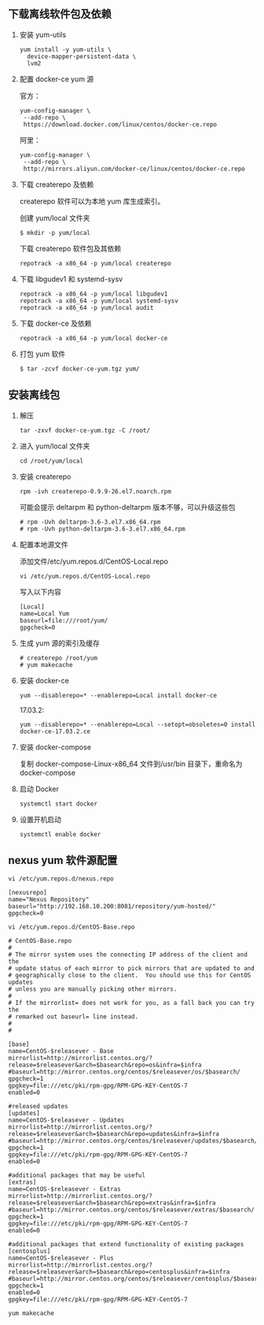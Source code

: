 ## 下载离线软件包及依赖

1. 安装 yum-utils

   ```
   yum install -y yum-utils \
     device-mapper-persistent-data \
     lvm2
   ```

2. 配置 docker-ce yum 源

   官方：

   ```
   yum-config-manager \
    --add-repo \
    https://download.docker.com/linux/centos/docker-ce.repo
   ```

   阿里：

   ```
   yum-config-manager \
    --add-repo \
    http://mirrors.aliyun.com/docker-ce/linux/centos/docker-ce.repo
   ```

3. 下载 createrepo 及依赖

   createrepo 软件可以为本地 yum 库生成索引。

   创建 yum/local 文件夹

   ```
   $ mkdir -p yum/local
   ```

   下载 createrepo 软件包及其依赖

   ```
   repotrack -a x86_64 -p yum/local createrepo
   ```

4. 下载 libgudev1 和 systemd-sysv

   ```
   repotrack -a x86_64 -p yum/local libgudev1
   repotrack -a x86_64 -p yum/local systemd-sysv
   repotrack -a x86_64 -p yum/local audit
   ```

5. 下载 docker-ce 及依赖

   ```
   repotrack -a x86_64 -p yum/local docker-ce
   ```

6. 打包 yum 软件

   ```
   $ tar -zcvf docker-ce-yum.tgz yum/
   ```

## 安装离线包

1. 解压

   ```
   tar -zxvf docker-ce-yum.tgz -C /root/
   ```

1. 进入 yum/local 文件夹

   ```
   cd /root/yum/local
   ```

1. 安装 createrepo

   ```
   rpm -ivh createrepo-0.9.9-26.el7.noarch.rpm
   ```

   可能会提示 deltarpm 和 python-deltarpm 版本不够，可以升级这些包

   ```
   # rpm -Uvh deltarpm-3.6-3.el7.x86_64.rpm
   # rpm -Uvh python-deltarpm-3.6-3.el7.x86_64.rpm
   ```

1. 配置本地源文件

   添加文件/etc/yum.repos.d/CentOS-Local.repo

   ```
   vi /etc/yum.repos.d/CentOS-Local.repo
   ```

   写入以下内容

   ```
   [Local]
   name=Local Yum
   baseurl=file:///root/yum/
   gpgcheck=0
   ```

1. 生成 yum 源的索引及缓存

   ```
   # createrepo /root/yum
   # yum makecache
   ```

1. 安装 docker-ce

   ```
   yum --disablerepo=* --enablerepo=Local install docker-ce
   ```

   17.03.2:

   ```
   yum --disablerepo=* --enablerepo=Local --setopt=obsoletes=0 install docker-ce-17.03.2.ce
   ```

1. 安装 docker-compose

   复制 docker-compose-Linux-x86_64 文件到/usr/bin 目录下，重命名为 docker-compose

1. 启动 Docker

   ```
   systemctl start docker
   ```

1. 设置开机启动

   ```
   systemctl enable docker
   ```

## nexus yum 软件源配置

`vi /etc/yum.repos.d/nexus.repo`

```
[nexusrepo]
name="Nexus Repository"
baseurl="http://192.168.10.200:8081/repository/yum-hosted/"
gpgcheck=0
```

`vi /etc/yum.repos.d/CentOS-Base.repo`

```
# CentOS-Base.repo
#
# The mirror system uses the connecting IP address of the client and the
# update status of each mirror to pick mirrors that are updated to and
# geographically close to the client.  You should use this for CentOS updates
# unless you are manually picking other mirrors.
#
# If the mirrorlist= does not work for you, as a fall back you can try the
# remarked out baseurl= line instead.
#
#

[base]
name=CentOS-$releasever - Base
mirrorlist=http://mirrorlist.centos.org/?release=$releasever&arch=$basearch&repo=os&infra=$infra
#baseurl=http://mirror.centos.org/centos/$releasever/os/$basearch/
gpgcheck=1
gpgkey=file:///etc/pki/rpm-gpg/RPM-GPG-KEY-CentOS-7
enabled=0

#released updates
[updates]
name=CentOS-$releasever - Updates
mirrorlist=http://mirrorlist.centos.org/?release=$releasever&arch=$basearch&repo=updates&infra=$infra
#baseurl=http://mirror.centos.org/centos/$releasever/updates/$basearch/
gpgcheck=1
gpgkey=file:///etc/pki/rpm-gpg/RPM-GPG-KEY-CentOS-7
enabled=0

#additional packages that may be useful
[extras]
name=CentOS-$releasever - Extras
mirrorlist=http://mirrorlist.centos.org/?release=$releasever&arch=$basearch&repo=extras&infra=$infra
#baseurl=http://mirror.centos.org/centos/$releasever/extras/$basearch/
gpgcheck=1
gpgkey=file:///etc/pki/rpm-gpg/RPM-GPG-KEY-CentOS-7
enabled=0

#additional packages that extend functionality of existing packages
[centosplus]
name=CentOS-$releasever - Plus
mirrorlist=http://mirrorlist.centos.org/?release=$releasever&arch=$basearch&repo=centosplus&infra=$infra
#baseurl=http://mirror.centos.org/centos/$releasever/centosplus/$basearch/
gpgcheck=1
enabled=0
gpgkey=file:///etc/pki/rpm-gpg/RPM-GPG-KEY-CentOS-7
```

`yum makecache`

